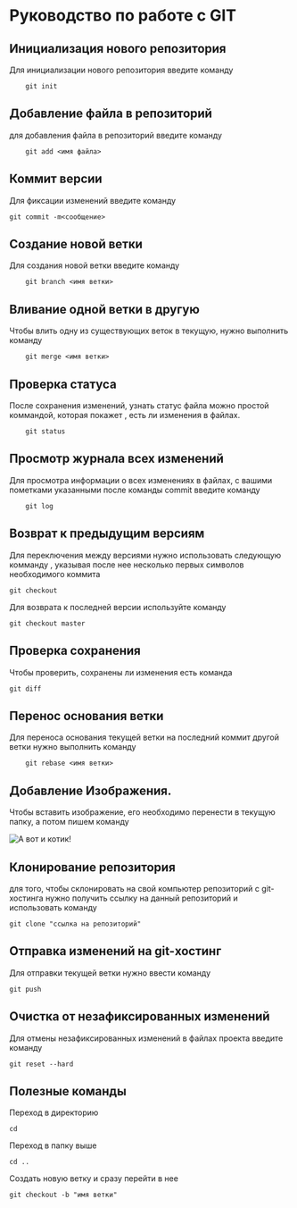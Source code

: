 # Руководство по работе с  GIT

## Инициализация нового репозитория 

Для инициализации нового репозитория введите команду
```
    git init
```

## Добавление файла в репозиторий

для добавления файла в репозиторий введите команду
```
    git add <имя файла>
```

## Коммит версии

Для фиксации изменений введите команду 
```
git commit -m<сообщение>
```

## Создание новой ветки

Для создания новой ветки введите команду 

```
    git branch <имя ветки>
```

## Вливание одной ветки в другую 

Чтобы влить одну из существующих веток в текущую, нужно выполнить команду

```
    git merge <имя ветки>
```


## Проверка статуса

После сохранения изменений, узнать статус файла можно простой коммандой, которая покажет , есть ли изменения в файлах.

```
    git status
```
## Просмотр журнала всех изменений

Для просмотра информации о всех изменениях в файлах, с вашими пометками указанными после команды commit введите команду 

```
    git log
```
## Возврат к предыдущим версиям

Для переключения между версиями  нужно использовать следующую комманду , указывая после нее несколько первых символов необходимого коммита

```
git checkout
```

Для возврата к последней версии используйте команду 

```
git checkout master
```

## Проверка сохранения

Чтобы проверить, сохранены ли изменения есть команда 

```
git diff
```

## Перенос основания ветки
Для переноса основания текущей ветки на последний коммит другой  ветки нужно выполнить команду

```
    git rebase <имя ветки>
```
## Добавление Изображения.
Чтобы вставить изображение, его необходимо перенести в текущую папку, а потом пишем команду

![А вот и котик!](Stalin.jpg) 



## Клонирование репозитория

для того, чтобы склонировать на свой компьютер репозиторий с git-хостинга нужно получить ссылку на данный репозиторий и использовать команду 

```
git clone "ссылка на репозиторий"
```


## Отправка изменений на git-хостинг

Для отправки текущей ветки нужно ввести команду 

```
git push
```


## Очистка от незафиксированных изменений

Для отмены незафиксированных изменений в файлах проекта введите команду 

```
git reset --hard
```

## Полезные команды

Переход в директорию 
```
cd
```

Переход в папку выше

```
cd ..
```

Создать новую ветку и сразу перейти в нее

```
git checkout -b "имя ветки"
```

